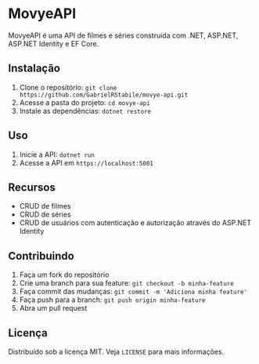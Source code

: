 # MovyeAPI

MovyeAPI é uma API de filmes e séries construída com .NET, ASP.NET, ASP.NET Identity e EF Core.

## Instalação

1. Clone o repositório: `git clone https://github.com/GabrielRStabile/movye-api.git`
2. Acesse a pasta do projeto: `cd movye-api`
3. Instale as dependências: `dotnet restore`

## Uso

1. Inicie a API: `dotnet run`
2. Acesse a API em `https://localhost:5001`

## Recursos

- CRUD de filmes
- CRUD de séries
- CRUD de usuários com autenticação e autorização através do ASP.NET Identity

## Contribuindo

1. Faça um fork do repositório
2. Crie uma branch para sua feature: `git checkout -b minha-feature`
3. Faça commit das mudanças: `git commit -m 'Adiciona minha feature'`
4. Faça push para a branch: `git push origin minha-feature`
5. Abra um pull request

## Licença

Distribuído sob a licença MIT. Veja `LICENSE` para mais informações.

